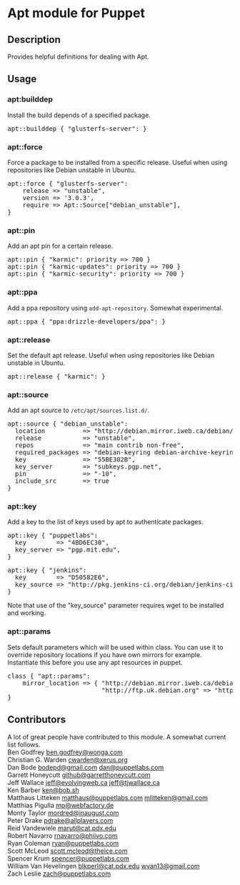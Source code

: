 # Apt module for Puppet

## Description
Provides helpful definitions for dealing with Apt.

## Usage

### apt:builddep
Install the build depends of a specified package.
<pre>
apt::builddep { "glusterfs-server": }
</pre>

### apt::force
Force a package to be installed from a specific release.  Useful when using repositories like Debian unstable in Ubuntu.
<pre>
apt::force { "glusterfs-server":
	release => "unstable",
	version => '3.0.3',
	require => Apt::Source["debian_unstable"],
}
</pre>

### apt::pin
Add an apt pin for a certain release.
<pre>
apt::pin { "karmic": priority => 700 }
apt::pin { "karmic-updates": priority => 700 }
apt::pin { "karmic-security": priority => 700 }
</pre>

### apt::ppa
Add a ppa repository using `add-apt-repository`.  Somewhat experimental.
<pre>
apt::ppa { "ppa:drizzle-developers/ppa": }
</pre>

### apt::release
Set the default apt release.  Useful when using repositories like Debian unstable in Ubuntu.
<pre>
apt::release { "karmic": }
</pre>

### apt::source
Add an apt source to `/etc/apt/sources.list.d/`.
<pre>
apt::source { "debian_unstable":
  location          => "http://debian.mirror.iweb.ca/debian/",
  release           => "unstable",
  repos             => "main contrib non-free",
  required_packages => "debian-keyring debian-archive-keyring",
  key               => "55BE302B",
  key_server        => "subkeys.pgp.net",
  pin               => "-10",
  include_src       => true
}
</pre>
### apt::key
Add a key to the list of keys used by apt to authenticate packages.
<pre>
apt::key { "puppetlabs":
  key        => "4BD6EC30",
  key_server => "pgp.mit.edu",
}
</pre>

<pre>
apt::key { "jenkins":
  key        => "D50582E6",
  key_source => "http://pkg.jenkins-ci.org/debian/jenkins-ci.org.key",
}
</pre>

Note that use of the "key_source" parameter requires wget to be installed and working.

### apt::params
Sets default parameters which will be used within class.
You can use it to override repository locations if you have own mirrors for example.
Instantiate this before you use any apt resources in puppet.
<pre>
class { "apt::params":
    mirror_location => { "http://debian.mirror.iweb.ca/debian/" => "http://myownmirror.fqdn/debian_mirror_iweb_ca",
                         "http://ftp.uk.debian.org" => "http://myownmirror.fqdn/ftp_uk_debian_org" }
}
</pre>

## Contributors
A lot of great people have contributed to this module. A somewhat current list follows.  
Ben Godfrey <ben.godfrey@wonga.com>  
Christian G. Warden <cwarden@xerus.org>  
Dan Bode <bodepd@gmail.com> <dan@puppetlabs.com>  
Garrett Honeycutt <github@garretthoneycutt.com>  
Jeff Wallace <jeff@evolvingweb.ca> <jeff@tjwallace.ca>  
Ken Barber <ken@bob.sh>  
Matthaus Litteken <matthaus@puppetlabs.com> <mlitteken@gmail.com>  
Matthias Pigulla <mp@webfactory.de>  
Monty Taylor <mordred@inaugust.com>  
Peter Drake <pdrake@allplayers.com>  
Reid Vandewiele <marut@cat.pdx.edu>  
Robert Navarro <rnavarro@phiivo.com>  
Ryan Coleman <ryan@puppetlabs.com>  
Scott McLeod <scott.mcleod@theice.com>  
Spencer Krum <spencer@puppetlabs.com>  
William Van Hevelingen <blkperl@cat.pdx.edu> <wvan13@gmail.com>  
Zach Leslie <zach@puppetlabs.com>  

